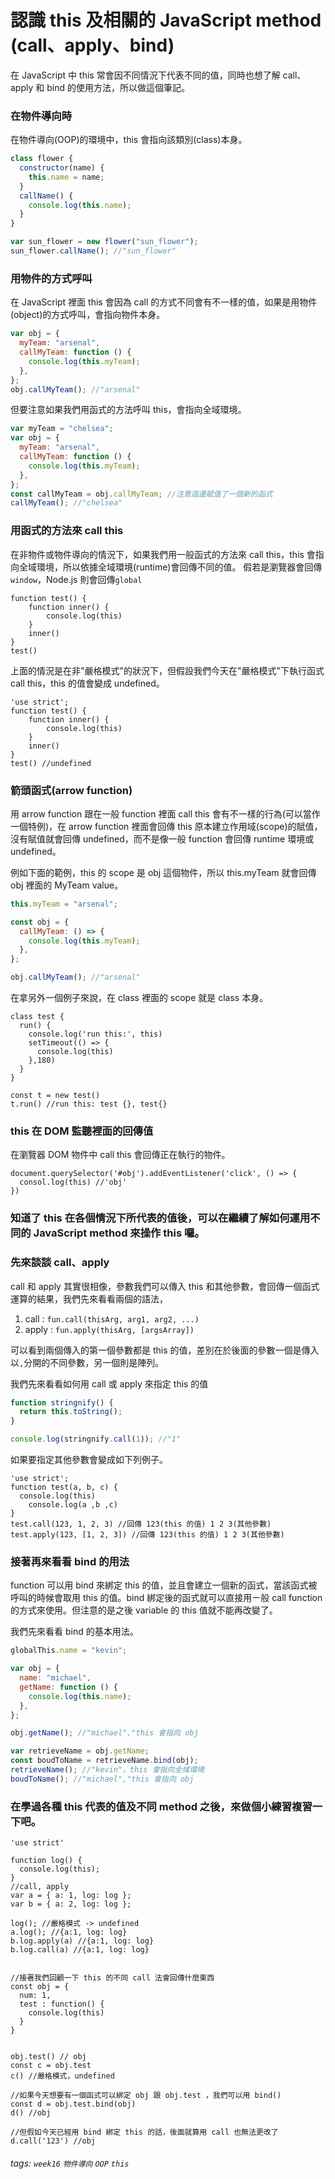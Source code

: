 # 認識 this 及相關的 JavaScript method (call、apply、bind)

在 JavaScript 中 this 常會因不同情況下代表不同的值，同時也想了解 call、apply 和 bind 的使用方法，所以做這個筆記。

### 在物件導向時

在物件導向(OOP)的環境中，this 會指向該類別(class)本身。

```js
class flower {
  constructor(name) {
    this.name = name;
  }
  callName() {
    console.log(this.name);
  }
}

var sun_flower = new flower("sun_flower");
sun_flower.callName(); //"sun_flower"
```

### 用物件的方式呼叫

在 JavaScript 裡面 this 會因為 call 的方式不同會有不一樣的值，如果是用物件(object)的方式呼叫，會指向物件本身。

```js
var obj = {
  myTeam: "arsenal",
  callMyTeam: function () {
    console.log(this.myTeam);
  },
};
obj.callMyTeam(); //"arsenal"
```

但要注意如果我們用函式的方法呼叫 this，會指向全域環境。

```js
var myTeam = "chelsea";
var obj = {
  myTeam: "arsenal",
  callMyTeam: function () {
    console.log(this.myTeam);
  },
};
const callMyTeam = obj.callMyTeam; //注意這邊賦值了一個新的函式
callMyTeam(); //"chelsea"
```

### 用函式的方法來 call this

在非物件或物件導向的情況下，如果我們用一般函式的方法來 call this，this 會指向全域環境，所以依據全域環境(runtime)會回傳不同的值。
假若是瀏覽器會回傳 `window`，Node.js 則會回傳`global`

```javascript=
function test() {
	function inner() {
		console.log(this)
	}
	inner()
}
test()
```

上面的情況是在非"嚴格模式"的狀況下，但假設我們今天在"嚴格模式"下執行函式 call this，this 的值會變成 undefined。

```javascript=
'use strict';
function test() {
	function inner() {
		console.log(this)
	}
	inner()
}
test() //undefined
```

### 箭頭函式(arrow function)

用 arrow function 跟在一般 function 裡面 call this 會有不一樣的行為(可以當作一個特例)，在 arrow function 裡面會回傳 this 原本建立作用域(scope)的賦值，沒有賦值就會回傳 undefined，而不是像一般 function 會回傳 runtime 環境或 undefined。

例如下面的範例，this 的 scope 是 obj 這個物件，所以 this.myTeam 就會回傳 obj 裡面的 MyTeam value。

```js
this.myTeam = "arsenal";

const obj = {
  callMyTeam: () => {
    console.log(this.myTeam);
  },
};

obj.callMyTeam(); //"arsenal"
```

在拿另外一個例子來說，在 class 裡面的 scope 就是 class 本身。

```javascript=
class test {
  run() {
    console.log('run this:', this)
    setTimeout(() => {
      console.log(this)
    },180)
  }
}

const t = new test()
t.run() //run this: test {}, test{}
```

### this 在 DOM 監聽裡面的回傳值

在瀏覽器 DOM 物件中 call this 會回傳正在執行的物件。

```javascript=
document.querySelector('#obj').addEventListener('click', () => {
  consol.log(this) //'obj'
})
```

### 知道了 this 在各個情況下所代表的值後，可以在繼續了解如何運用不同的 JavaScript method 來操作 this 囉。

### 先來談談 call、apply

call 和 apply 其實很相像，參數我們可以傳入 this 和其他參數，會回傳一個函式運算的結果，我們先來看看兩個的語法，

1. call : `fun.call(thisArg, arg1, arg2, ...)`
2. apply : `fun.apply(thisArg, [argsArray])`

可以看到兩個傳入的第一個參數都是 this 的值，差別在於後面的參數一個是傳入以`,`分開的不同參數，另一個則是陣列。

我們先來看看如何用 call 或 apply 來指定 this 的值

```js
function stringnify() {
  return this.toString();
}

console.log(stringnify.call(1)); //"1"
```

如果要指定其他參數會變成如下列例子。

```javascript=
'use strict';
function test(a, b, c) {
  console.log(this)
	console.log(a ,b ,c)
}
test.call(123, 1, 2, 3) //回傳 123(this 的值) 1 2 3(其他參數)
test.apply(123, [1, 2, 3]) //回傳 123(this 的值) 1 2 3(其他參數)
```

### 接著再來看看 bind 的用法

function 可以用 bind 來綁定 this 的值，並且會建立一個新的函式，當該函式被呼叫的時候會取用 this 的值。bind 綁定後的函式就可以直接用ㄧ般 call function 的方式來使用。但注意的是之後 variable 的 this 值就不能再改變了。

我們先來看看 bind 的基本用法。

```js
globalThis.name = "kevin";

var obj = {
  name: "michael",
  getName: function () {
    console.log(this.name);
  },
};

obj.getName(); //"michael","this 會指向 obj

var retrieveName = obj.getName;
const boudToName = retrieveName.bind(obj);
retrieveName(); //"kevin"，this 會指向全域環境
boudToName(); //"michael","this 會指向 obj
```

### 在學過各種 this 代表的值及不同 method 之後，來做個小練習複習一下吧。

```javascript=
'use strict'

function log() {
  console.log(this);
}
//call, apply
var a = { a: 1, log: log };
var b = { a: 2, log: log };

log(); //嚴格模式 -> undefined
a.log(); //{a:1, log: log}
b.log.apply(a) //{a:1, log: log}
b.log.call(a) //{a:1, log: log}


//接著我們回顧一下 this 的不同 call 法會回傳什麼東西
const obj = {
  num: 1,
  test : function() {
    console.log(this)
  }
}


obj.test() // obj
const c = obj.test
c() //嚴格模式，undefined

//如果今天想要有一個函式可以綁定 obj 跟 obj.test ，我們可以用 bind()
const d = obj.test.bind(obj)
d() //obj

//但假如今天已經用 bind 綁定 this 的話，後面就算用 call 也無法更改了
d.call('123') //obj
```

###### tags: `week16` `物件導向` `OOP` `this`
